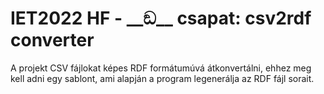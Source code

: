 # IET2022 HF - \_\_ඞ__  csapat: csv2rdf converter
 
A projekt CSV fájlokat képes RDF formátumúvá átkonvertálni, ehhez meg kell adni egy sablont, ami alapján a program legenerálja az RDF fájl sorait.
